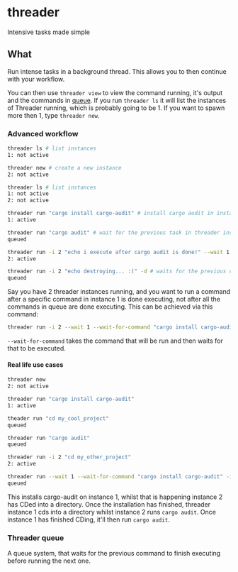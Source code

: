 # threader
Intensive tasks made simple

## What

Run intense tasks in a background thread. This allows you to then continue with your workflow.


You can then use `threader view` to view the command running, it's output and the commands in [queue](#threader-queue). If you run `threader ls` it will list the instances of Threader running, which is probably going to be 1. If you want to spawn more then 1, type `threader new`.

### Advanced workflow

```sh
threader ls # list instances
1: not active

threader new # create a new instance
2: not active

threader ls # list instances
1: not active
2: not active

threader run "cargo install cargo-audit" # install cargo audit in instance 1 of threader
1: active

threader run "cargo audit" # wait for the previous task in threader instance 1 to finish executing
queued

threader run -i 2 "echo i execute after cargo audit is done!" --wait 1 # waits for all commands queued / running in threader instance 1 execute before spawning the command
2: active

threader run -i 2 "echo destroying... :(" -d # waits for the previous command in instance 2 to be done, then execute this, persist logs and destroy instance
queued
```

Say you have 2 threader instances running, and you want to run a command after a specific command in instance 1 is done executing, not after all the commands in queue are done executing. This can be achieved via this command:
```sh
threader run -i 2 --wait 1 --wait-for-command "cargo install cargo-audit" "cargo audit"
```

`--wait-for-command` takes the command that will be run and then waits for that to be executed.

#### Real life use cases

```sh
threader new
2: not active

threader run "cargo install cargo-audit"
1: active

theader run "cd my_cool_project"
queued

threader run "cargo audit"
queued

threader run -i 2 "cd my_other_project"
2: active

threader run --wait 1 --wait-for-command "cargo install cargo-audit" -i 2 "cargo audit"
queued
```

This installs cargo-audit on instance 1, whilst that is happening instance 2 has CDed into a directory. Once the installation has finished, threader instance 1 cds into a directory whilst instance 2 runs `cargo audit`. Once instance 1 has finished CDing, it'll then run `cargo audit`.

### Threader queue

A queue system, that waits for the previous command to finish executing before running the next one.